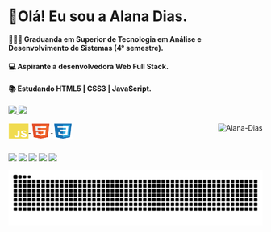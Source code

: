 #   👋Olá! Eu sou a Alana Dias.
#### 👩🏽‍🎓 Graduanda em Superior de Tecnologia em Análise e Desenvolvimento de Sistemas (4° semestre).
#### 💻 Aspirante a desenvolvedora Web Full Stack.
#### 📚 Estudando  HTML5 | CSS3 | JavaScript.

 <div>
  <a href="https://linktr.ee/DiasAlana">
  <img height="180em" src="https://github-readme-stats.vercel.app/api?username=alanadias&show_icons=true&theme=dracula&include_all_commits=true&count_private=true"/>
  <img height="180em" src="https://github-readme-stats.vercel.app/api/top-langs/?username=alanadias&layout=compact&langs_count=7&theme=dracula"/>
</div>

 <div style="display: inline_block"><br>
   <img align="center" alt="Alana-Js" height="30" width="40" src="https://raw.githubusercontent.com/devicons/devicon/master/icons/javascript/javascript-plain.svg">
   <img align="center" alt="Alana-HTML" height="30" width="40" src="https://raw.githubusercontent.com/devicons/devicon/master/icons/html5/html5-original.svg">
   <img align="center" alt="Alana-CSS" height="30" width="40" src="https://raw.githubusercontent.com/devicons/devicon/master/icons/css3/css3-original.svg">
   <img align="right" alt="Alana-Dias" src="https://drive.google.com/file/d/1QBNIdBNZLrskOgAe-YlunApW4VCYp1sd/view?usp=sharing">
</div>
 
 ##
 
 <div> 
  <a href="https://www.youtube.com/channel/UCZiY0O7qWZ0OUXUXgZma5LA/featured" target="_blank"><img src="https://img.shields.io/badge/YouTube-FF0000?style=for-the-badge&logo=youtube&logoColor=white" target="_blank"></a>
  <a href="https://www.instagram.com/ads.pict/" target="_blank"><img src="https://img.shields.io/badge/-Instagram-%23E4405F?style=for-the-badge&logo=instagram&logoColor=white" target="_blank"></a>
 	<a href="https://twitter.com/AlanaDi91420009" target="_blank"><img src="https://img.shields.io/badge/Twitch-9146FF?style=for-the-badge&logo=twitch&logoColor=white" target="_blank"></a>
 <a href = "mailto:ads.pict@gmail.com"><img src="https://img.shields.io/badge/-Gmail-%23333?style=for-the-badge&logo=gmail&logoColor=white" target="_blank"></a>
  <a href="https://www.linkedin.com/in/alana-dias-51059b20a/" target="_blank"><img src="https://img.shields.io/badge/-LinkedIn-%230077B5?style=for-the-badge&logo=linkedin&logoColor=white" target="_blank"></a> 
 
  ![Snake animation](https://github.com/alanadias/alanadias/blob/output/github-contribution-grid-snake.svg) 
 
</div>




